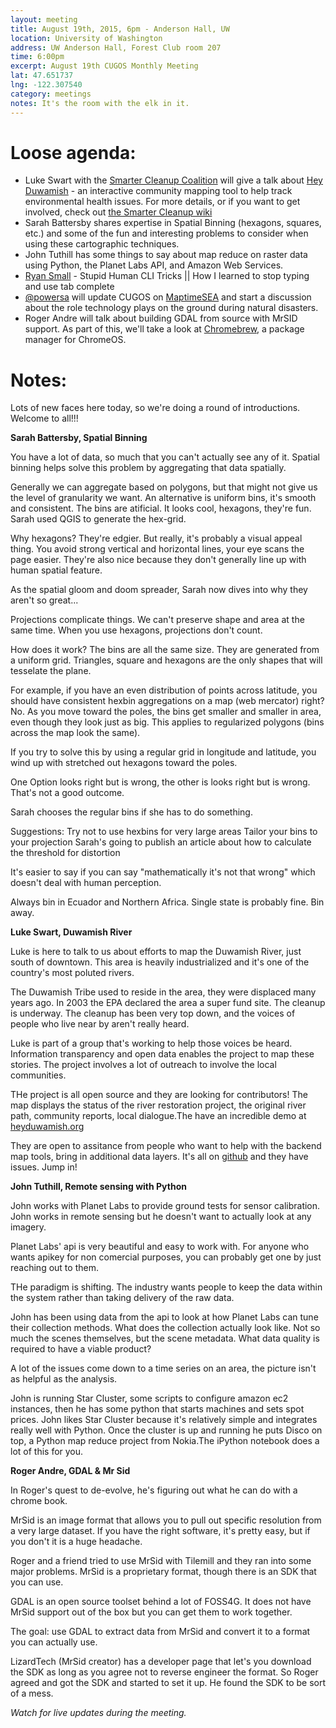 ```yaml
---
layout: meeting
title: August 19th, 2015, 6pm - Anderson Hall, UW
location: University of Washington
address: UW Anderson Hall, Forest Club room 207
time: 6:00pm
excerpt: August 19th CUGOS Monthly Meeting
lat: 47.651737
lng: -122.307540
category: meetings
notes: It's the room with the elk in it.
---
```


Loose agenda:
=============
- Luke Swart with the [Smarter Cleanup Coalition](http://smartercleanup.org) will give a talk about [Hey Duwamish](http://heyduwamish.org) - an interactive community mapping tool to help track environmental health issues. For more details, or if you want to get involved, check out [the Smarter Cleanup wiki](http://smartercleanup.org/wiki)
- Sarah Battersby shares expertise in Spatial Binning (hexagons, squares, etc.) and some of the fun and interesting problems to consider when using these cartographic techniques.
- John Tuthill has some things to say about map reduce on raster data using Python, the Planet Labs API, and Amazon Web Services.  
- [Ryan Small](https://github.com/foundatron) - Stupid Human CLI Tricks || How I learned to stop typing and use tab complete
- [@powersa](https://github.com/powersa) will update CUGOS on [MaptimeSEA](http://maptimesea.github.io/) and start a discussion about the role technology plays on the ground during natural disasters.
- Roger Andre will talk about building GDAL from source with MrSID support.  As part of this, we'll take a look at [Chromebrew](https://github.com/skycocker/chromebrew), a package manager for ChromeOS.

Notes:
======

Lots of new faces here today, so we're doing a round of introductions. Welcome to all!!!

**Sarah Battersby, Spatial Binning**

You have a lot of data, so much that you can't actually see any of it. Spatial binning helps solve this problem by aggregating that data spatially.

Generally we can aggregate based on polygons, but that might not give us the level of granularity we want. An alternative is uniform bins, it's smooth and consistent. The bins are atificial. It looks cool, hexagons, they're fun. Sarah used QGIS to generate the hex-grid.

Why hexagons? They're edgier. But really, it's probably a visual appeal thing. You avoid strong vertical and horizontal lines, your eye scans the page easier. They're also nice because they don't generally line up with human spatial feature.

As the spatial gloom and doom spreader, Sarah now dives into why they aren't so great...

Projections complicate things. We can't preserve shape and area at the same time. When you use hexagons, projections don't count.

How does it work? The bins are all the same size. They are generated from a uniform grid. Triangles, square and hexagons are the only shapes that will tesselate the plane. 

For example, if you have an even distribution of points across latitude, you should have consistent hexbin aggregations on a map (web mercator) right? No. As you move toward the poles, the bins get smaller and smaller in area, even though they look just as big. This applies to regularized polygons (bins across the map look the same).

If you try to solve this by using a regular grid in longitude and latitude, you wind up with stretched out hexagons toward the poles.

One Option looks right but is wrong, the other is looks right but is wrong. That's not a good outcome.

Sarah chooses the regular bins if she has to do something.

Suggestions:
 Try not to use hexbins for very large areas
 Tailor your bins to your projection
 Sarah's going to publish an article about how to calculate the threshold for distortion

It's easier to say if you can say "mathematically it's not that wrong" which doesn't deal with human perception. 

Always bin in Ecuador and Northern Africa. Single state is probably fine. Bin away.


**Luke Swart, Duwamish River**

Luke is here to talk to us about efforts to map the Duwamish River, just south of downtown. This area is heavily industrialized and it's one of the country's most poluted rivers. 

The Duwamish Tribe used to reside in the area, they were displaced many years ago. In 2003 the EPA declared the area a super fund site. The cleanup is underway. The cleanup has been very top down, and the voices of people who live near by aren't really heard.

Luke is part of a group that's working to help those voices be heard. Information transparency and open data enables the project to map these stories. The project involves a lot of outreach to involve the local communities.

THe project is all open source and they are looking for contributors! The map displays the status of the river restoration project, the original river path, community reports, local dialogue.The have an incredible demo at [heyduwamish.org](http://heyduwamish.org)

They are open to assitance from people who want to help with the backend map tools, bring in additional data layers. It's all on [github](https://github.com/smartercleanup/duwamish) and they have issues. Jump in!


**John Tuthill, Remote sensing with Python**

John works with Planet Labs to provide ground tests for sensor calibration. John works in remote sensing but he doesn't want to actually look at any imagery.

Planet Labs' api is very beautiful and easy to work with. For anyone who wants apikey for non comercial purposes, you can probably get one by just reaching out to them.

THe paradigm is shifting. The industry wants people to keep the data within the system rather than taking delivery of the raw data.

John has been using data from the api to look at how Planet Labs can tune their collection methods. What does the collection actually look like. Not so much the scenes themselves, but the scene metadata. What data quality is required to have a viable product?

A lot of the issues come down to a time series on an area, the picture isn't as helpful as the analysis.

John is running Star Cluster, some scripts to configure amazon ec2 instances, then he has some python that starts machines and sets spot prices. John likes Star Cluster because it's relatively simple and integrates really well with Python. Once the cluster is up and running he puts Disco on top, a Python map reduce project from Nokia.The iPython notebook does a lot of this for you.


**Roger Andre, GDAL & Mr Sid**

In Roger's quest to de-evolve, he's figuring out what he can do with a chrome book.

MrSid is an image format that allows you to pull out specific resolution from a very large dataset. If you have the right software, it's pretty easy, but if you don't it is a huge headache.

Roger and a friend tried to use MrSid with Tilemill and they ran into some major problems. MrSid is a proprietary format, though there is an SDK that you can use.

GDAL is an open source toolset behind a lot of FOSS4G. It does not have MrSid support out of the box but you can get them to work together.

The goal: use GDAL to extract data from MrSid and convert it to a format you can actually use. 

LizardTech (MrSid creator) has a developer page that let's you download the SDK as long as you agree not to reverse engineer the format. So Roger agreed and got the SDK and started to set it up. He found the SDK to be sort of a mess.

*Watch for live updates during the meeting.*
